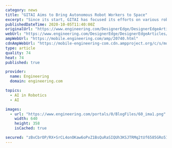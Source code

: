```yaml
---
category: news
title: "GITAI Aims to Bring Autonomous Robot Workers to Space"
excerpt: "Since its start, GITAI has focused its efforts on various robots ... since with the current technology level of AI, what a robot can do autonomously is very limited. However, in an environment where the latency becomes noticeable, it would become more ..."
publishedDateTime: 2020-10-05T11:40:00Z
originalUrl: "https://www.engineering.com/DesignerEdge/DesignerEdgeArticles/ArticleID/20740/GITAI-Aims-to-Bring-Autonomous-Robot-Workers-to-Space.aspx"
webUrl: "https://www.engineering.com/DesignerEdge/DesignerEdgeArticles/ArticleID/20740/GITAI-Aims-to-Bring-Autonomous-Robot-Workers-to-Space.aspx"
ampWebUrl: "https://mobile.engineering.com/amp/20740.html"
cdnAmpWebUrl: "https://mobile-engineering-com.cdn.ampproject.org/c/s/mobile.engineering.com/amp/20740.html"
type: article
quality: 74
heat: 74
published: true

provider:
  name: Engineering
  domain: engineering.com

topics:
  - AI in Robotics
  - AI

images:
  - url: "https://www.engineering.com/portals/0/BlogFiles/60_ima1.png"
    width: 640
    height: 358
    isCached: true

secured: "zBvCbrOP/RX+SrCL4onOKaw6oPxZ1BsQuRaSIQUh3KSJTRMq2tUf6585GRo51oYH6ODSpafYs0Fpe3LVN1BooKVF8e1/TKHD3/T3r6Ey36/WhmD6Gc0dHvirG9At4fpOXo3C0Q0Xz+mj/hd3hKQqqkN0FswV/Ur4st2pevlVeemj7YqZvmN16BH2UvVzn06imYKhWEfr2my4maeYyTdSjvdwgPHKujxf1b6xMShdHq9AIqfpIJXXcDoJkq2h5Xcf0LyXDfG/OE3e3ILgRoJCbjlFh7T2f302e3mNmTUw4QYvUcqghMHfGreq17c4io+lKm1pk8/cW3dpANW+TTbOj5mZsruAE0+Fh9e6ZvOmcyY=;jnU6eKJgfrpr7XgAghotag=="
---
```



